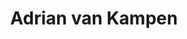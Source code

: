 ---
title: Adrian van Kampen
description: Bachelor of Science in Management - HEC Lausanne
background: "images/bg.jpg"
---